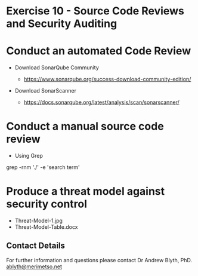 # Exercise 10 -  Source Code Reviews and Security Auditing

# Conduct an automated Code Review

* Download SonarQube Community
  * https://www.sonarqube.org/success-download-community-edition/

* Download SonarScanner
  * https://docs.sonarqube.org/latest/analysis/scan/sonarscanner/

# Conduct a manual source code review
* Using Grep

grep -rnm './' -e 'search term'

# Produce a threat model against security control
* Threat-Model-1.jpg
* Threat-Model-Table.docx


## Contact Details

For further information and questions please contact Dr Andrew Blyth, PhD. <ablyth@merimetso.net>

